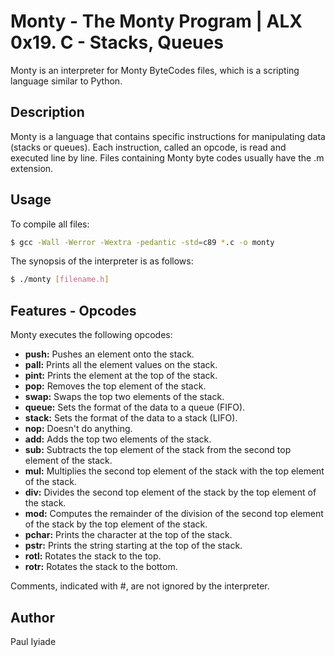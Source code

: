 # Monty - The Monty Program | ALX 0x19. C - Stacks, Queues

Monty is an interpreter for Monty ByteCodes files, which is a scripting language similar to Python.

## Description

Monty is a language that contains specific instructions for manipulating data (stacks or queues). Each instruction, called an opcode, is read and executed line by line. Files containing Monty byte codes usually have the .m extension.

## Usage

To compile all files:

```bash
$ gcc -Wall -Werror -Wextra -pedantic -std=c89 *.c -o monty
```

The synopsis of the interpreter is as follows:

```bash
$ ./monty [filename.h]
```

## Features - Opcodes

Monty executes the following opcodes:

- **push:** Pushes an element onto the stack.
- **pall:** Prints all the element values on the stack.
- **pint:** Prints the element at the top of the stack.
- **pop:** Removes the top element of the stack.
- **swap:** Swaps the top two elements of the stack.
- **queue:** Sets the format of the data to a queue (FIFO).
- **stack:** Sets the format of the data to a stack (LIFO).
- **nop:** Doesn't do anything.
- **add:** Adds the top two elements of the stack.
- **sub:** Subtracts the top element of the stack from the second top element of the stack.
- **mul:** Multiplies the second top element of the stack with the top element of the stack.
- **div:** Divides the second top element of the stack by the top element of the stack.
- **mod:** Computes the remainder of the division of the second top element of the stack by the top element of the stack.
- **pchar:** Prints the character at the top of the stack.
- **pstr:** Prints the string starting at the top of the stack.
- **rotl:** Rotates the stack to the top.
- **rotr:** Rotates the stack to the bottom.

Comments, indicated with #, are not ignored by the interpreter.

## Author

Paul Iyiade
